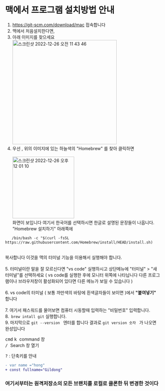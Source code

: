 # 맥에서 프로그램 설치방법 안내


1. https://git-scm.com/download/mac 접속합니다
2. 맥에서 처음설치한다면,
3. 아래 이미지를 찾으세요 <br><img width="338" alt="스크린샷 2022-12-26 오전 11 43 46" src="https://user-images.githubusercontent.com/48478079/209492952-be1522a0-0b1a-4b58-bf68-3ac9ac417a95.png">
4. 우선 , 위의 이미지에 있는   하늘색의  "Homebrew" </span>를 찾아 클릭하면<br>
<br><img width="200" alt="스크린샷 2022-12-26 오후 12 01 10" src="https://user-images.githubusercontent.com/48478079/209494263-e7c23c44-64c7-4764-b2f8-44f77225f9b7.png"> 
<br> 화면이 보입니다 여기서 한국어를 선택하시면 한글로 설명된 문장들이 나옵니다. "Homebrew 설치하기" 아래쪽에 
```
   /bin/bash -c "$(curl -fsSL https://raw.githubusercontent.com/Homebrew/install/HEAD/install.sh)
```
<br> 복사합니다 이것을 맥의 터미널 기능을 이용해서 실행해야 합니다.<br><br>
5. 터미널이란 말을 잘 모르신다면 "vs code" 실행하시고 상단메뉴에 "터미널" > "새터미널"를 선택하세요 ( vs code를 실행한 후에 모니터 위쪽에 나타납니다  다른 프로그램이나 브라우저창이 활성화되어 있다면 다른 메뉴가 보일 수 있습니다 ) <br><br>
6. vs code의 터미널 ( 보통 까만색의 바탕에 흰색글자들이 보이면 )에서 <b>"붙여넣기" </b>합니다 <br><br>
7. 여기서 패스워드를 물어보면 컴퓨터 시동할때 입력하는 "비밀번호" 입력합니다.   
8.``` brew intall git``` 실행합니다.      
9. 마지막으로 ``` git --version  ``` 엔터를 합니다 결과로  ``` git version 숫자  ``` 가 나오면 완성입니다


<kbd>cmd</kbd>
<kbd> k </kbd>  command 창  
<kbd> / </kbd>  Search 창 열기   

<kbd>?</kbd> : 단축키를 안내
```diff
- var name ="hong"
+ const fullname="Gildong"
```
###  여기서부터는 원격저장소의 모든 브랜치를 로컬로 클론한 뒤 변경한 것이다